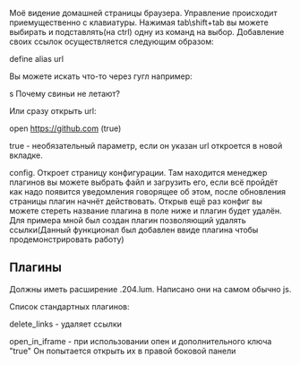 Моё видение домашней страницы браузера. Управление происходит приемущественно с клавиатуры. Нажимая tab\shift+tab вы можете выбирать и подставлять(на ctrl) одну из команд на выбор. Добавление своих ссылок осуществляется следующим образом:

define alias url

Вы можете искать что-то через гугл например:

s Почему свиньи не летают?

Или сразу открыть url:

open https://github.com (true)

true - необязательный параметр, если он указан url откроется в новой вкладке.

config. Откроет страницу конфигурации. Там находится менеджер плагинов вы можете выбрать файл и загрузить его, если всё пройдёт как надо появится уведомления говорящее об этом, после обновления страницы плагин начнёт действовать. Открыв ещё раз конфиг вы можете стереть название плагина в поле ниже и плагин будет удалён. Для примера мной был создан плагин позволяющий удалять ссылки(Данный функционал был добавлен ввиде плагина чтобы продемонстрировать работу)



## Плагины
Должны иметь расширение .204.lum. Написано они на самом обычно js.

Список стандартных плагинов:

delete_links - удаляет ссылки

open_in_iframe - при использовании опен и дополнительного ключа "true" Он попытается открыть их в правой боковой панели
